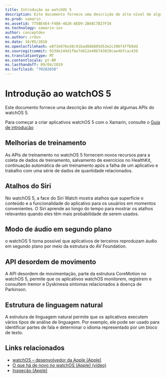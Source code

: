 ```yaml
---
title: Introdução ao watchOS 5
description: Este documento fornece uma descrição de alto nível de algumas APIs do watchOS 5 para o Xamarin.
ms.prod: xamarin
ms.assetid: 775BE4E4-F408-4620-AED9-2B48C7B27F38
ms.technology: xamarin-ios
author: conceptdev
ms.author: crdun
ms.date: 10/05/2018
ms.openlocfilehash: e873d476e38c91bad0db805d53e2c396f4ffb9dd
ms.sourcegitcommit: 933de144d1fbe7d412e49b743839cae4bfcac439
ms.translationtype: MT
ms.contentlocale: pt-BR
ms.lasthandoff: 09/04/2019
ms.locfileid: "70282038"
---
```

# <a name="introduction-to-watchos-5"></a>Introdução ao watchOS 5

Este documento fornece uma descrição de alto nível de algumas APIs do watchOS 5.

Para começar a criar aplicativos watchOS 5 com o Xamarin, consulte o [Guia de introdução](~/ios/platform/introduction-to-ios12/get-started.md)

## <a name="workout-improvements"></a>Melhorias de treinamento

As APIs de treinamento no watchOS 5 fornecem novos recursos para a coleta de dados de treinamento, salvamento de exercícios no HealthKit, continuação automática de um treinamento após a falha de um aplicativo e trabalho com uma série de dados de quantidade relacionados.

## <a name="siri-shortcuts"></a>Atalhos do Siri

No watchOS 5, a face do Siri Watch mostra atalhos que superfície o conteúdo e a funcionalidade do aplicativo para os usuários em momentos convenientes. O Siri aprende ao longo do tempo para mostrar os atalhos relevantes quando eles têm mais probabilidade de serem usados.

## <a name="background-audio-mode"></a>Modo de áudio em segundo plano

o watchOS 5 torna possível que aplicativos de terceiros reproduzam áudio em segundo plano por meio da estrutura do AV Foundation.

## <a name="movement-disorder-api"></a>API desordem de movimento

A API desordem de movimentação, parte da estrutura CoreMotion no watchOS 5, permite que os aplicativos watchOS monitorem, registrem e consultem tremor e Dyskinesia sintomas relacionados à doença de Parkinson.

## <a name="natural-language-framework"></a>Estrutura de linguagem natural

A estrutura de linguagem natural permite que os aplicativos executem vários tipos de análise de linguagem. Por exemplo, ele pode ser usado para identificar partes de fala e determinar o idioma representado por um bloco de texto.

## <a name="related-links"></a>Links relacionados

- [watchOS – desenvolvedor da Apple (Apple)](https://developer.apple.com/watchOS/)
- [O que há de novo no watchOS (Apple) (vídeo)](https://developer.apple.com/videos/play/wwdc2018/206/)
- [Inspeção (Apple)](https://www.apple.com/watch/)
